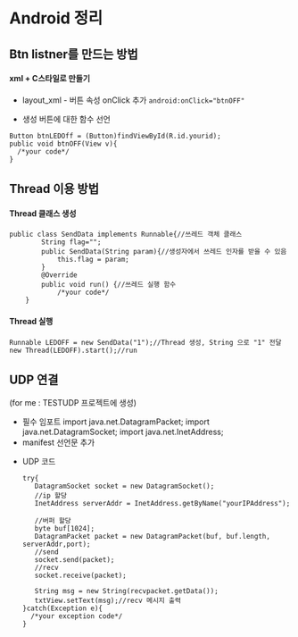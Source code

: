 # Android 정리

## Btn listner를 만드는 방법
#### xml + C스타일로 만들기
- layout_xml - 버튼 속성 onClick 추가
`android:onClick="btnOFF"`

- 생성 버튼에 대한 함수 선언
```
Button btnLEDOff = (Button)findViewById(R.id.yourid);
public void btnOFF(View v){
  /*your code*/
}
```
## Thread 이용 방법
#### Thread 클래스 생성
```
public class SendData implements Runnable{//쓰레드 객체 클래스
        String flag="";
        public SendData(String param){//생성자에서 쓰레드 인자를 받을 수 있음
            this.flag = param;
        }
        @Override
        public void run() {//쓰레드 실행 함수
            /*your code*/
    }
```

#### Thread 실행
```
Runnable LEDOFF = new SendData("1");//Thread 생성, String 으로 "1" 전달
new Thread(LEDOFF).start();//run
```

## UDP 연결
(for me : TESTUDP 프로젝트에 생성)
- 필수 임포트
import java.net.DatagramPacket;
import java.net.DatagramSocket;
import java.net.InetAddress;
- manifest 선언문 추가
<uses-permission android:name="android.permission.INTERNET" />

- UDP 코드
  ```
  try{
     DatagramSocket socket = new DatagramSocket();
     //ip 할당
     InetAddress serverAddr = InetAddress.getByName("yourIPAddress");

     //버퍼 할당
     byte buf[1024];
     DatagramPacket packet = new DatagramPacket(buf, buf.length, serverAddr,port);
     //send
     socket.send(packet);
     //recv
     socket.receive(packet);

     String msg = new String(recvpacket.getData());
     txtView.setText(msg);//recv 메시지 출력
  }catch(Exception e){
    /*your exception code*/
  }
  ```
